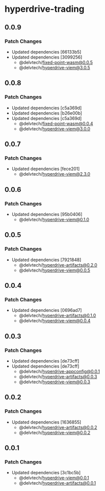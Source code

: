 # hyperdrive-trading

## 0.0.9

### Patch Changes

- Updated dependencies [66133b5]
- Updated dependencies [3099256]
  - @delvtech/fixed-point-wasm@0.0.5
  - @delvtech/hyperdrive-viem@3.0.5

## 0.0.8

### Patch Changes

- Updated dependencies [c5a369d]
- Updated dependencies [b26e00b]
- Updated dependencies [c5a369d]
  - @delvtech/fixed-point-wasm@0.0.4
  - @delvtech/hyperdrive-viem@3.0.0

## 0.0.7

### Patch Changes

- Updated dependencies [fece201]
  - @delvtech/hyperdrive-viem@2.3.0

## 0.0.6

### Patch Changes

- Updated dependencies [95b0406]
  - @delvtech/hyperdrive-viem@0.1.0

## 0.0.5

### Patch Changes

- Updated dependencies [7921848]
  - @delvtech/hyperdrive-artifacts@0.2.0
  - @delvtech/hyperdrive-viem@0.0.5

## 0.0.4

### Patch Changes

- Updated dependencies [0696ad7]
  - @delvtech/hyperdrive-artifacts@0.1.0
  - @delvtech/hyperdrive-viem@0.0.4

## 0.0.3

### Patch Changes

- Updated dependencies [de73cff]
- Updated dependencies [de73cff]
  - @delvtech/hyperdrive-appconfig@0.0.1
  - @delvtech/hyperdrive-artifacts@0.0.3
  - @delvtech/hyperdrive-viem@0.0.3

## 0.0.2

### Patch Changes

- Updated dependencies [1636855]
  - @delvtech/hyperdrive-artifacts@0.0.2
  - @delvtech/hyperdrive-viem@0.0.2

## 0.0.1

### Patch Changes

- Updated dependencies [3c1bc5b]
  - @delvtech/hyperdrive-viem@0.0.1
  - @delvtech/hyperdrive-artifacts@0.0.1
